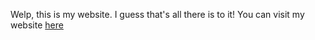 Welp, this is my website. I guess that's all there is to it! You can visit my website [here](https://bobthecoder123.github.io/)
